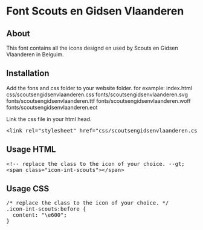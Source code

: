 # Font Scouts en Gidsen Vlaanderen

## About
This font contains all the icons designd en used by Scouts en Gidsen Vlaanderen in Belguim.

## Installation
Add the fons and css folder to your website folder.
for example:
  index.html
	css/scoutsengidsenvlaanderen.css
	fonts/scoutsengidsenvlaanderen.svg
	fonts/scoutsengidsenvlaanderen.ttf
	fonts/scoutsengidsenvlaanderen.woff
	fonts/scoutsengidsenvlaanderen.eot

Link the css file in your html head.
<pre>
&lt;link rel="stylesheet" href="css/scoutsengidsenvlaanderen.css"&gt;
</pre>
## Usage HTML

<pre>
&lt;!-- replace the class to the icon of your choice. --gt;
&lt;span class=&quot;icon-int-scouts&quot;&gt;&lt;/span&gt;
</pre>

## Usage CSS
<pre>
/* replace the class to the icon of your choice. */
.icon-int-scouts:before {
  content: "\e600";
}
</pre>


